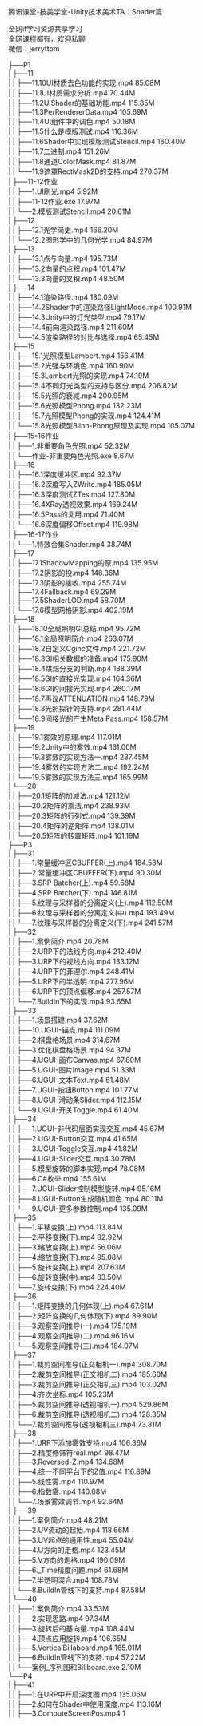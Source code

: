 腾讯课堂-技美学堂-Unity技术美术TA：Shader篇

全网it学习资源共享学习<br>全网课程都有，欢迎私聊<br>微信：jerryttom<br>

├──P1<br> | ├──11<br> | | ├──11.10UI材质去色功能的实现.mp4 85.08M<br> | | ├──11.1UI材质需求分析.mp4 70.44M<br> | | ├──11.2UIShader的基础功能.mp4 115.85M<br> | | ├──11.3PerRendererData.mp4 105.69M<br> | | ├──11.4UI组件中的调色.mp4 50.18M<br> | | ├──11.5什么是模版测试.mp4 116.36M<br> | | ├──11.6Shader中实现模版测试Stencil.mp4 160.40M<br> | | ├──11.7二进制.mp4 151.26M<br> | | ├──11.8通道ColorMask.mp4 81.87M<br> | | └──11.9遮罩RectMask2D的支持.mp4 270.37M<br> | ├──11-12作业<br> | | ├──1.UI刷光.mp4 5.92M<br> | | ├──11-12作业.exe 17.97M<br> | | └──2.模版测试Stencil.mp4 20.61M<br> | ├──12<br> | | ├──12.1光学简史.mp4 166.20M<br> | | └──12.2图形学中的几何光学.mp4 84.97M<br> | ├──13<br> | | ├──13.1点与向量.mp4 195.73M<br> | | ├──13.2向量的点积.mp4 101.47M<br> | | └──13.3向量的叉积.mp4 48.50M<br> | ├──14<br> | | ├──14.1渲染路径.mp4 180.09M<br> | | ├──14.2Shader中的渲染路径LightMode.mp4 100.91M<br> | | ├──14.3Unity中的灯光类型.mp4 79.17M<br> | | ├──14.4前向渲染路径.mp4 211.60M<br> | | └──14.5渲染路径的对比与选择.mp4 65.45M<br> | ├──15<br> | | ├──15.1光照模型Lambert.mp4 156.41M<br> | | ├──15.2光强与环境色.mp4 160.90M<br> | | ├──15.3Lambert光照的实现.mp4 74.19M<br> | | ├──15.4不同灯光类型的支持与区分.mp4 206.82M<br> | | ├──15.5光照的衰减.mp4 200.95M<br> | | ├──15.6光照模型Phong.mp4 132.23M<br> | | ├──15.7光照模型Phong的实现.mp4 124.41M<br> | | └──15.8光照模型Blinn-Phong原理及实现.mp4 105.07M<br> | ├──15-16作业<br> | | ├──1.非重要角色光照.mp4 52.32M<br> | | └──作业-非重要角色光照.exe 8.67M<br> | ├──16<br> | | ├──16.1深度缓冲区.mp4 92.37M<br> | | ├──16.2深度写入ZWrite.mp4 185.05M<br> | | ├──16.3深度测试ZTes.mp4 127.80M<br> | | ├──16.4XRay透视效果.mp4 169.24M<br> | | ├──16.5Pass的复用.mp4 71.40M<br> | | └──16.6深度偏移Offset.mp4 119.98M<br> | ├──16-17作业<br> | | └──1.特效合集Shader.mp4 38.74M<br> | ├──17<br> | | ├──17.1ShadowMapping的原.mp4 135.95M<br> | | ├──17.2阴影的投.mp4 148.36M<br> | | ├──17.3阴影的接收.mp4 255.74M<br> | | ├──17.4Fallback.mp4 69.29M<br> | | ├──17.5ShaderLOD.mp4 58.70M<br> | | └──17.6模型网格阴影.mp4 402.19M<br> | ├──18<br> | | ├──18.10全局照明GI总结.mp4 95.72M<br> | | ├──18.1全局照明简介.mp4 263.07M<br> | | ├──18.2自定义Cginc文件.mp4 221.72M<br> | | ├──18.3GI相关数据的准备.mp4 175.90M<br> | | ├──18.4烘焙分支的判断.mp4 188.39M<br> | | ├──18.5GI的直接光实现.mp4 164.36M<br> | | ├──18.6GI的间接光实现.mp4 260.17M<br> | | ├──18.7再议ATTENUATION.mp4 148.79M<br> | | ├──18.8光照探针的支持.mp4 281.44M<br> | | └──18.9间接光的产生Meta Pass.mp4 158.57M<br> | ├──19<br> | | ├──19.1雾效的原理.mp4 117.01M<br> | | ├──19.2Unity中的雾效.mp4 161.00M<br> | | ├──19.3雾效的实现方法一.mp4 237.45M<br> | | ├──19.4雾效的实现方法二.mp4 192.24M<br> | | └──19.5雾效的实现方法三.mp4 165.99M<br> | └──20<br> | | ├──20.1矩阵的加减法.mp4 121.12M<br> | | ├──20.2矩阵的乘法.mp4 238.93M<br> | | ├──20.3矩阵的行列式.mp4 139.39M<br> | | ├──20.4矩阵的逆矩阵.mp4 138.01M<br> | | └──20.5矩阵的转置矩阵.mp4 101.19M<br> ├──P3<br> | ├──31<br> | | ├──1.常量缓冲区CBUFFER(上).mp4 184.58M<br> | | ├──2.常量缓冲区CBUFFER(下).mp4 90.30M<br> | | ├──3.SRP Batcher(上).mp4 59.68M<br> | | ├──4.SRP Batcher(下).mp4 146.81M<br> | | ├──5.纹理与采样器的分离定义(上).mp4 112.50M<br> | | ├──6.纹理与采样器的分离定义(中).mp4 193.49M<br> | | └──7.纹理与采样器的分离定义(下).mp4 241.57M<br> | ├──32<br> | | ├──1.案例简介.mp4 20.78M<br> | | ├──2.URP下的法线方向.mp4 212.40M<br> | | ├──3.URP下的视线方向.mp4 133.12M<br> | | ├──4.URP下的菲涅尔.mp4 248.41M<br> | | ├──5.URP下的半透明.mp4 277.96M<br> | | ├──6.URP下的顶点偏移.mp4 257.57M<br> | | └──7.BuildIn下的实现.mp4 93.65M<br> | ├──33<br> | | ├──1.场景搭建.mp4 37.62M<br> | | ├──10.UGUI-锚点.mp4 111.09M<br> | | ├──2.棋盘格场景.mp4 314.67M<br> | | ├──3.优化棋盘格场景.mp4 94.37M<br> | | ├──4.UGUI-画布Canvas.mp4 67.80M<br> | | ├──5.UGUI-图片Image.mp4 51.33M<br> | | ├──6.UGUI-文本Text.mp4 61.48M<br> | | ├──7.UGUI-按钮Button.mp4 101.77M<br> | | ├──8.UGUI-滑动条Slider.mp4 112.15M<br> | | └──9.UGUI-开关Toggle.mp4 61.40M<br> | ├──34<br> | | ├──1.UGUI-非代码层面实现交互.mp4 45.67M<br> | | ├──2.UGUI-Button交互.mp4 41.65M<br> | | ├──3.UGUI-Toggle交互.mp4 41.82M<br> | | ├──4.UGUI-Slider交互.mp4 30.78M<br> | | ├──5.模型旋转的脚本实现.mp4 78.08M<br> | | ├──6.C#枚举.mp4 155.61M<br> | | ├──7.UGUI-Slider控制模型旋转.mp4 95.16M<br> | | ├──8.UGUI-Button生成随机颜色.mp4 80.11M<br> | | └──9.UGUI-更多参数控制.mp4 135.09M<br> | ├──35<br> | | ├──1.平移变换(上).mp4 113.84M<br> | | ├──2.平移变换(下).mp4 82.92M<br> | | ├──3.缩放变换(上).mp4 56.06M<br> | | ├──4.缩放变换(下).mp4 95.08M<br> | | ├──5.旋转变换(上).mp4 207.63M<br> | | ├──6.旋转变换(中).mp4 83.50M<br> | | └──7.旋转变换(下).mp4 224.40M<br> | ├──36<br> | | ├──1.矩阵变换的几何体现(上).mp4 67.61M<br> | | ├──2.矩阵变换的几何体现(下).mp4 89.90M<br> | | ├──3.观察空间推导(一).mp4 175.19M<br> | | ├──4.观察空间推导(二).mp4 96.16M<br> | | └──5.观察空间推导(三).mp4 184.07M<br> | ├──37<br> | | ├──1.裁剪空间推导(正交相机一).mp4 308.70M<br> | | ├──2.裁剪空间推导(正交相机二).mp4 185.60M<br> | | ├──3.裁剪空间推导(正交相机三).mp4 103.02M<br> | | ├──4.齐次坐标.mp4 105.23M<br> | | ├──5.裁剪空间推导(透视相机一).mp4 529.86M<br> | | ├──6.裁剪空间推导(透视相机二).mp4 128.35M<br> | | └──7.裁剪空间推导(透视相机三).mp4 73.81M<br> | ├──38<br> | | ├──1.URP下添加雾效支持.mp4 106.36M<br> | | ├──2.精度修饰符real.mp4 98.47M<br> | | ├──3.Reversed-Z.mp4 134.68M<br> | | ├──4.统一不同平台下的Z值.mp4 116.89M<br> | | ├──5.线性雾.mp4 110.97M<br> | | ├──6.指数雾.mp4 140.08M<br> | | └──7.场景雾效调节.mp4 92.64M<br> | ├──39<br> | | ├──1.案例简介.mp4 48.21M<br> | | ├──2.UV流动的起始.mp4 118.66M<br> | | ├──3.UV起点的通用性.mp4 55.04M<br> | | ├──4.U方向的走格.mp4 123.45M<br> | | ├──5.V方向的走格.mp4 190.09M<br> | | ├──6._Time精度问题.mp4 61.68M<br> | | ├──7.半透明混合.mp4 108.78M<br> | | └──8.BuildIn管线下的支持.mp4 87.58M<br> | └──40<br> | | ├──1.案例简介.mp4 33.53M<br> | | ├──2.实现思路.mp4 97.34M<br> | | ├──3.旋转后的基向量.mp4 108.44M<br> | | ├──4.顶点应用旋转.mp4 106.65M<br> | | ├──5.VerticalBillaboard.mp4 165.01M<br> | | ├──6.BuildIn管线下的支持.mp4 57.22M<br> | | └──案例_序列图和Billboard.exe 2.10M<br> └──P4<br> | ├──41<br> | | ├──1.在URP中开启深度图.mp4 135.06M<br> | | ├──2.如何在Shader中使用深度.mp4 113.16M<br> | | ├──3.ComputeScreenPos.mp4 1